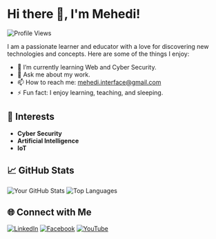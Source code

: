 # Hi there 👋, I'm Mehedi!

![Profile Views](https://komarev.com/ghpvc/?username=MehediAndInterface)

I am a passionate learner and educator with a love for discovering new technologies and concepts. Here are some of the things I enjoy:

- 🌱 I’m currently learning Web and Cyber Security. 
- 💬 Ask me about my work. 
- 📫 How to reach me: mehedi.interface@gmail.com
- ⚡ Fun fact: I enjoy learning, teaching, and sleeping.

## 🚀 Interests

- **Cyber Security**
- **Artificial Intelligence**
- **IoT**


## 📈 GitHub Stats

![Your GitHub Stats](https://github-readme-stats.vercel.app/api?username=MehediAndInterface&icons=true&hide_border=true)
![Top Languages](https://github-readme-stats.vercel.app/api/top-langs/?username=MehediAndInterface&layout=compact&hide_border=true)


## 🌐 Connect with Me

[![LinkedIn](https://img.shields.io/badge/LinkedIn-blue?logo=linkedin&logoColor=white)]([https://www.linkedin.com/in/yourusername/](https://www.linkedin.com/feed/))
[![Facebook](https://img.shields.io/badge/Facebook-blue?logo=facebook&logoColor=white)]([https://twitter.com/yourusername](https://www.facebook.com/profile.php?id=100080167883091))
[![YouTube](https://img.shields.io/badge/Youtube-blue?logo=youtube&logoColor=white)]([https://yourwebsite.com/](https://www.youtube.com/channel/UCIEvJq5e0GHmrySSijMeOTA))


